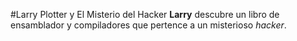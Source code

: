 #Larry Plotter y El Misterio del Hacker
**Larry** descubre un libro de ensamblador y compiladores que pertence a un misterioso *hacker*.